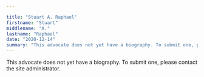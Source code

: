 ```yaml
---

title: "Stuart A. Raphael"
firstname: "Stuart"
middlename: "A."
lastname: "Raphael"
date: "2020-12-14"
summary: "This advocate does not yet have a biography. To submit one, please contact the site administrator."
---
```

This advocate does not yet have a biography. To submit one, please contact the site administrator.

